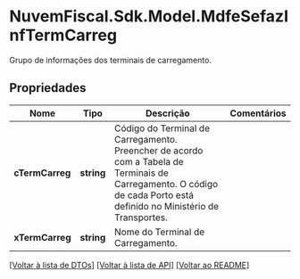 # NuvemFiscal.Sdk.Model.MdfeSefazInfTermCarreg
Grupo de informações dos terminais de carregamento.

## Propriedades

Nome | Tipo | Descrição | Comentários
------------ | ------------- | ------------- | -------------
**cTermCarreg** | **string** | Código do Terminal de Carregamento.  Preencher de acordo com a Tabela de Terminais de Carregamento. O código de cada Porto está definido no Ministério de Transportes. | 
**xTermCarreg** | **string** | Nome do Terminal de Carregamento. | 

[[Voltar à lista de DTOs]](../README.md#documentation-for-models) [[Voltar à lista de API]](../README.md#documentation-for-api-endpoints) [[Voltar ao README]](../README.md)

